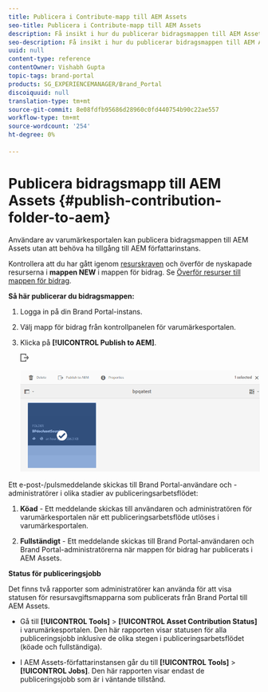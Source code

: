 ```yaml
---
title: Publicera i Contribute-mapp till AEM Assets
seo-title: Publicera i Contribute-mapp till AEM Assets
description: Få insikt i hur du publicerar bidragsmappen till AEM Assets i varumärkesportalen.
seo-description: Få insikt i hur du publicerar bidragsmappen till AEM Assets i varumärkesportalen.
uuid: null
content-type: reference
contentOwner: Vishabh Gupta
topic-tags: brand-portal
products: SG_EXPERIENCEMANAGER/Brand_Portal
discoiquuid: null
translation-type: tm+mt
source-git-commit: 8e08fdfb95686d28960c0fd440754b90c22ae557
workflow-type: tm+mt
source-wordcount: '254'
ht-degree: 0%

---
```



# Publicera bidragsmapp till AEM Assets {#publish-contribution-folder-to-aem}

Användare av varumärkesportalen kan publicera bidragsmappen till AEM Assets utan att behöva ha tillgång till AEM författarinstans.

Kontrollera att du har gått igenom [resurskraven](brand-portal-download-asset-requirements.md) och överför de nyskapade resurserna i **mappen NEW** i mappen för bidrag. Se [Överför resurser till mappen för bidrag](brand-portal-upload-assets-to-contribution-folder.md).

**Så här publicerar du bidragsmappen:**

1. Logga in på din Brand Portal-instans.

1. Välj mapp för bidrag från kontrollpanelen för varumärkesportalen.
1. Klicka på **[!UICONTROL Publish to AEM]**.

   ![](assets/export.png)

   ![](assets/publish-contribution-folder-to-aem.png)

Ett e-post-/pulsmeddelande skickas till Brand Portal-användare och -administratörer i olika stadier av publiceringsarbetsflödet:
1. **Köad**  - Ett meddelande skickas till användaren och administratören för varumärkesportalen när ett publiceringsarbetsflöde utlöses i varumärkesportalen.

1. **Fullständigt**  - Ett meddelande skickas till Brand Portal-användaren och Brand Portal-administratörerna när mappen för bidrag har publicerats i AEM Assets.


**Status för publiceringsjobb**

Det finns två rapporter som administratörer kan använda för att visa statusen för resursavgiftsmapparna som publicerats från Brand Portal till AEM Assets.

* Gå till **[!UICONTROL Tools]** > **[!UICONTROL Asset Contribution Status]** i varumärkesportalen. Den här rapporten visar statusen för alla publiceringsjobb inklusive de olika stegen i publiceringsarbetsflödet (köade och fullständiga).

* I AEM Assets-författarinstansen går du till **[!UICONTROL Tools]** > **[!UICONTROL Jobs]**. Den här rapporten visar endast de publiceringsjobb som är i väntande tillstånd.




